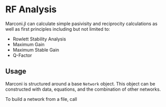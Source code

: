 # RF Analysis
Marconi.jl can calculate simple pasivisity and reciprocity calculations as well
as first principles including but not limited to:
* Rowlett Stability Analysis
* Maximum Gain
* Maximum Stable Gain
* Q-Factor

## Usage
Marconi is structured around a base `Network` object. This object can be
constructed with data, equations, and the combination of other networks.

To build a network from a file, call 
